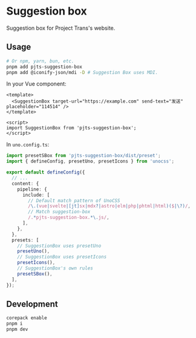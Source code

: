 # Suggestion box

Suggestion box for Project Trans's website.

## Usage

```bash
# Or npm, yarn, bun, etc.
pnpm add pjts-suggestion-box
pnpm add @iconify-json/mdi -D # Suggestion Box uses MDI.
```

In your Vue component:

```vue
<template>
  <SuggestionBox target-url="https://example.com" send-text="发送" placeholder="114514" />
</template>

<script>
import SuggestionBox from 'pjts-suggestion-box';
</script>
```

In `uno.config.ts`:

```ts
import presetSBox from 'pjts-suggestion-box/dist/preset';
import { defineConfig, presetUno, presetIcons } from 'unocss';

export default defineConfig({
  // ...
  content: {
    pipeline: {
      include: [
        // Default match pattern of UnoCSS
        /\.(vue|svelte|[jt]sx|mdx?|astro|elm|php|phtml|html)($|\?)/,
        // Match suggestion-box
        /.*pjts-suggestion-box.*\.js/,
      ],
    },
  },
  presets: [
    // SuggestionBox uses presetUno
    presetUno(),
    // SuggestionBox uses presetIcons
    presetIcons(),
    // SuggestionBox's own rules
    presetSBox(),
  ],
});
```

## Development

```bash
corepack enable
pnpm i
pnpm dev
```
